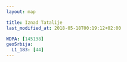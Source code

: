 ```yaml
---
layout: map

title: Iznad Tatalije
last_modified_at: 2018-05-18T00:19:12+02:00

WDPA: [145138]
geoSrbija:
  L1_183: [44]
---
```

